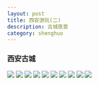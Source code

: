 ```yaml
---
layout: post
title: 西安游玩(二)
description: 古城夜景
category: shenghuo
---
```


### 西安古城
![](http://oohtwkfct.bkt.clouddn.com/17-6-11/44932024.jpg)
![](http://oohtwkfct.bkt.clouddn.com/17-6-11/8440775.jpg)
![](http://oohtwkfct.bkt.clouddn.com/17-6-11/72796890.jpg)
![](http://oohtwkfct.bkt.clouddn.com/17-6-11/48981154.jpg)
![](http://oohtwkfct.bkt.clouddn.com/17-6-11/5385470.jpg)
![](http://oohtwkfct.bkt.clouddn.com/17-6-11/12158846.jpg)
![](http://oohtwkfct.bkt.clouddn.com/17-6-11/5077901.jpg)
![](http://oohtwkfct.bkt.clouddn.com/17-6-11/13543089.jpg)
![](http://oohtwkfct.bkt.clouddn.com/17-6-11/13915222.jpg)
![](http://oohtwkfct.bkt.clouddn.com/17-6-11/48652923.jpg)


